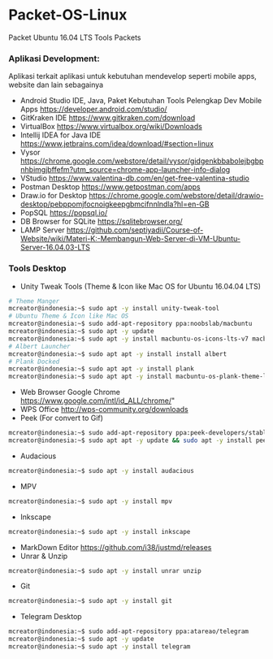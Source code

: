 # Packet-OS-Linux
Packet Ubuntu 16.04 LTS Tools Packets

### Aplikasi Development:
Aplikasi terkait aplikasi untuk kebutuhan mendevelop seperti mobile apps, website dan lain sebagainya
- Android Studio IDE, Java, Paket Kebutuhan Tools Pelengkap Dev Mobile Apps https://developer.android.com/studio/
- GitKraken IDE https://www.gitkraken.com/download
- VirtualBox https://www.virtualbox.org/wiki/Downloads
- Intellij IDEA for Java IDE https://www.jetbrains.com/idea/download/#section=linux
- Vysor https://chrome.google.com/webstore/detail/vysor/gidgenkbbabolejbgbpnhbimgjbffefm?utm_source=chrome-app-launcher-info-dialog
- VStudio https://www.valentina-db.com/en/get-free-valentina-studio
- Postman Desktop https://www.getpostman.com/apps
- Draw.io for Desktop https://chrome.google.com/webstore/detail/drawio-desktop/pebppomjfocnoigkeepgbmcifnnlndla?hl=en-GB
- PopSQL https://popsql.io/
- DB Browser for SQLite https://sqlitebrowser.org/
- LAMP Server https://github.com/septiyadii/Course-of-Website/wiki/Materi-K:-Membangun-Web-Server-di-VM-Ubuntu-Server-16.04.03-LTS

### Tools Desktop
- Unity Tweak Tools (Theme & Icon like Mac OS for Ubuntu 16.04.04 LTS)
```bash
# Theme Manger
mcreator@indonesia:~$ sudo apt -y install unity-tweak-tool
# Ubuntu Theme & Icon like Mac OS
mcreator@indonesia:~$ sudo add-apt-repository ppa:noobslab/macbuntu
mcreator@indonesia:~$ sudo apt -y update
mcreator@indonesia:~$ sudo apt -y install macbuntu-os-icons-lts-v7 macbuntu-os-ithemes-lts-v7
# Albert Launcher
mcreator@indonesia:~$ sudo apt apt -y install install albert
# Plank Docked
mcreator@indonesia:~$ sudo apt apt -y install plank
mcreator@indonesia:~$ sudo apt apt -y install macbuntu-os-plank-theme-lts-v7

```
- Web Browser Google Chrome https://www.google.com/intl/id_ALL/chrome/"
- WPS Office http://wps-community.org/downloads
- Peek (For convert to Gif) 
```bash
mcreator@indonesia:~$ sudo add-apt-repository ppa:peek-developers/stable
mcreator@indonesia:~$ sudo apt apt -y update && sudo apt -y install peek
```
- Audacious
```bash
mcreator@indonesia:~$ sudo apt -y install audacious
```
- MPV
```bash
mcreator@indonesia:~$ sudo apt -y install mpv
```
- Inkscape
```bash
mcreator@indonesia:~$ sudo apt -y install inkscape
```
- MarkDown Editor https://github.com/i38/justmd/releases
- Unrar & Unzip
```bash
mcreator@indonesia:~$ sudo apt -y install unrar unzip
```
- Git
```bash
mcreator@indonesia:~$ sudo apt -y install git
```
- Telegram Desktop
```bash
mcreator@indonesia:~$ sudo add-apt-repository ppa:atareao/telegram
mcreator@indonesia:~$ sudo apt -y update
mcreator@indonesia:~$ sudo apt -y install telegram
```
